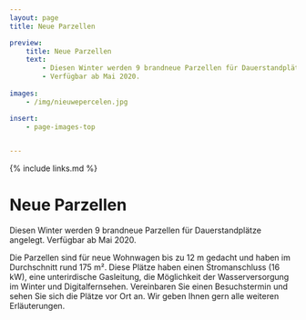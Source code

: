 ```yaml
---
layout: page
title: Neue Parzellen

preview:
    title: Neue Parzellen
    text: 
        - Diesen Winter werden 9 brandneue Parzellen für Dauerstandplätze angelegt.
        - Verfügbar ab Mai 2020.
        
images:
    - /img/nieuwepercelen.jpg

insert:
    - page-images-top


---
```


{% include links.md %}

# Neue Parzellen

Diesen Winter werden 9 brandneue Parzellen für Dauerstandplätze angelegt. Verfügbar ab Mai 2020.

Die Parzellen sind für neue Wohnwagen bis zu 12 m gedacht und haben im Durchschnitt rund 175 m².
Diese Plätze haben einen Stromanschluss (16 kW), eine unterirdische Gasleitung, die Möglichkeit der Wasserversorgung im Winter und Digitalfernsehen.
Vereinbaren Sie einen Besuchstermin und sehen Sie sich die Plätze vor Ort an. Wir geben Ihnen gern alle weiteren Erläuterungen.
